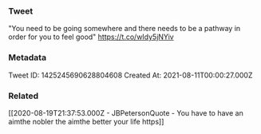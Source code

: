 ### Tweet
"You need to be going somewhere and there needs to be a pathway in order for you to feel good" https://t.co/wIdy5jNYiv

### Metadata
Tweet ID: 1425245690628804608
Created At: 2021-08-11T00:00:27.000Z

### Related
[[2020-08-19T21:37:53.000Z - JBPetersonQuote - You have to have an aimthe nobler the aimthe better your life https]]

